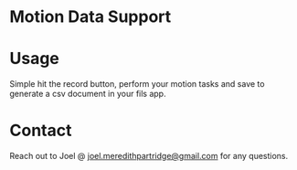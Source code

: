 # Motion Data Support

# Usage

Simple hit the record button, perform your motion tasks and save to generate a csv document in your fils app.

# Contact

Reach out to Joel @ joel.meredithpartridge@gmail.com for any questions. 
